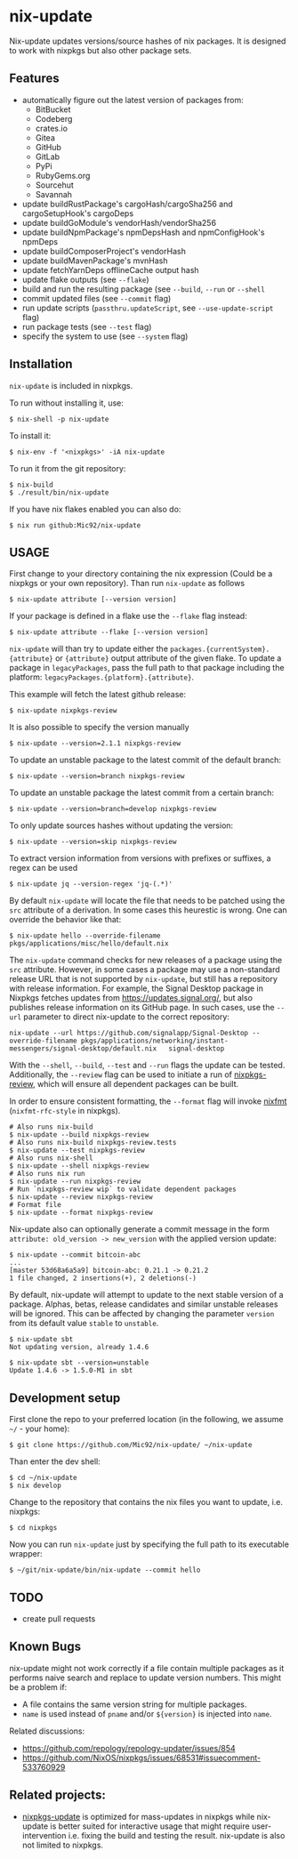 # nix-update

Nix-update updates versions/source hashes of nix packages. It is
designed to work with nixpkgs but also other package sets.

## Features

- automatically figure out the latest version of packages from:
  - BitBucket
  - Codeberg
  - crates.io
  - Gitea
  - GitHub
  - GitLab
  - PyPi
  - RubyGems.org
  - Sourcehut
  - Savannah
- update buildRustPackage's cargoHash/cargoSha256 and cargoSetupHook's cargoDeps
- update buildGoModule's vendorHash/vendorSha256
- update buildNpmPackage's npmDepsHash and npmConfigHook's npmDeps
- update buildComposerProject's vendorHash
- update buildMavenPackage's mvnHash
- update fetchYarnDeps offlineCache output hash
- update flake outputs (see `--flake`)
- build and run the resulting package (see `--build`,
  `--run` or `--shell`
- commit updated files (see `--commit` flag)
- run update scripts (`passthru.updateScript`, see `--use-update-script` flag)
- run package tests (see `--test` flag)
- specify the system to use (see `--system` flag)

## Installation

`nix-update` is included in nixpkgs.

To run without installing it, use:

```console
$ nix-shell -p nix-update
```

To install it:

```console
$ nix-env -f '<nixpkgs>' -iA nix-update
```

To run it from the git repository:

```console
$ nix-build
$ ./result/bin/nix-update
```

If you have nix flakes enabled you can also do:

```console
$ nix run github:Mic92/nix-update
```

## USAGE

First change to your directory containing the nix expression (Could be a
nixpkgs or your own repository). Than run `nix-update` as follows

```console
$ nix-update attribute [--version version]
```

If your package is defined in a flake use the `--flake` flag instead:

```console
$ nix-update attribute --flake [--version version]
```

`nix-update` will than try to update either the
`packages.{currentSystem}.{attribute}` or `{attribute}` output attribute of the
given flake. To update a package in `legacyPackages`, pass the full path to that
package including the platform: `legacyPackages.{platform}.{attribute}`.

This example will fetch the latest github release:

```console
$ nix-update nixpkgs-review
```

It is also possible to specify the version manually

```console
$ nix-update --version=2.1.1 nixpkgs-review
```

To update an unstable package to the latest commit of the default branch:

```console
$ nix-update --version=branch nixpkgs-review
```

To update an unstable package the latest commit from a certain branch:

```console
$ nix-update --version=branch=develop nixpkgs-review
```

To only update sources hashes without updating the version:

```console
$ nix-update --version=skip nixpkgs-review
```

To extract version information from versions with prefixes or suffixes,
a regex can be used

```console
$ nix-update jq --version-regex 'jq-(.*)'
```

By default `nix-update` will locate the file that needs to be patched using the `src` attribute of a derivation.
In some cases this heurestic is wrong. One can override the behavior like that:

```console
$ nix-update hello --override-filename pkgs/applications/misc/hello/default.nix
```

The `nix-update` command checks for new releases of a package using the `src`
attribute. However, in some cases a package may use a non-standard release URL
that is not supported by `nix-update`, but still has a repository with release
information. For example, the Signal Desktop package in Nixpkgs fetches updates
from https://updates.signal.org/, but also publishes release information on its
GitHub page. In such cases, use the `--url` parameter to direct nix-update to
the correct repository:

```console
nix-update --url https://github.com/signalapp/Signal-Desktop --override-filename pkgs/applications/networking/instant-messengers/signal-desktop/default.nix   signal-desktop
```

With the `--shell`, `--build`, `--test` and `--run` flags the update can be
tested. Additionally, the `--review` flag can be used to
initiate a run of [nixpkgs-review](https://github.com/Mic92/nixpkgs-review), which will ensure all
dependent packages can be built.

In order to ensure consistent formatting, the `--format` flag will invoke [nixfmt](https://github.com/NixOS/nixfmt) (`nixfmt-rfc-style` in nixpkgs).

```console
# Also runs nix-build
$ nix-update --build nixpkgs-review
# Also runs nix-build nixpkgs-review.tests
$ nix-update --test nixpkgs-review
# Also runs nix-shell
$ nix-update --shell nixpkgs-review
# Also runs nix run
$ nix-update --run nixpkgs-review
# Run `nixpkgs-review wip` to validate dependent packages
$ nix-update --review nixpkgs-review
# Format file
$ nix-update --format nixpkgs-review
```

Nix-update also can optionally generate a commit message in the form
`attribute: old_version -> new_version` with the applied
version update:

```console
$ nix-update --commit bitcoin-abc
...
[master 53d68a6a5a9] bitcoin-abc: 0.21.1 -> 0.21.2
1 file changed, 2 insertions(+), 2 deletions(-)
```

By default, nix-update will attempt to update to the next stable version
of a package. Alphas, betas, release candidates and similar unstable
releases will be ignored. This can be affected by changing the parameter
`version` from its default value `stable` to `unstable`.

```console
$ nix-update sbt
Not updating version, already 1.4.6

$ nix-update sbt --version=unstable
Update 1.4.6 -> 1.5.0-M1 in sbt
```

## Development setup

First clone the repo to your preferred location (in the following, we assume `~/` - your home):

```console
$ git clone https://github.com/Mic92/nix-update/ ~/nix-update
```

Than enter the dev shell:

```console
$ cd ~/nix-update
$ nix develop
```

Change to the repository that contains the nix files you want to update, i.e. nixpkgs:

```console
$ cd nixpkgs
```

Now you can run `nix-update` just by specifying the full path to its executable wrapper:

```console
$ ~/git/nix-update/bin/nix-update --commit hello
```

## TODO

- create pull requests

## Known Bugs

nix-update might not work correctly if a file contain multiple packages
as it performs naive search and replace to update version numbers. This
might be a problem if:

- A file contains the same version string for multiple packages.
- `name` is used instead of `pname` and/or `${version}` is injected into `name`.

Related discussions:

- <https://github.com/repology/repology-updater/issues/854>
- <https://github.com/NixOS/nixpkgs/issues/68531#issuecomment-533760929>

## Related projects:

- [nixpkgs-update](https://github.com/ryantm/nixpkgs-update) is
  optimized for mass-updates in nixpkgs while nix-update is better
  suited for interactive usage that might require user-intervention
  i.e. fixing the build and testing the result. nix-update is also not
  limited to nixpkgs.
